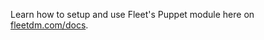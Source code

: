 Learn how to setup and use Fleet's Puppet module here on [fleetdm.com/docs](https://fleetdm.com/docs/using-fleet/puppet-module).
